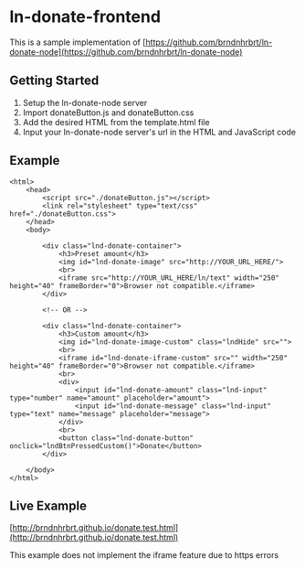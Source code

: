 # ln-donate-frontend

This is a sample implementation of [https://github.com/brndnhrbrt/ln-donate-node](https://github.com/brndnhrbrt/ln-donate-node)

## Getting Started

1. Setup the ln-donate-node server
2. Import donateButton.js and donateButton.css
3. Add the desired HTML from the template.html file
4. Input your ln-donate-node server's url in the HTML and JavaScript code


## Example

```
<html>
    <head>
        <script src="./donateButton.js"></script>
        <link rel="stylesheet" type="text/css" href="./donateButton.css">
    </head>
    <body>
        
        <div class="lnd-donate-container">
            <h3>Preset amount</h3>
            <img id="lnd-donate-image" src="http://YOUR_URL_HERE/">
            <br>
            <iframe src="http://YOUR_URL_HERE/ln/text" width="250" height="40" frameBorder="0">Browser not compatible.</iframe>
        </div>

        <!-- OR -->
        
        <div class="lnd-donate-container">
            <h3>Custom amount</h3>
            <img id="lnd-donate-image-custom" class="lndHide" src="">
            <br>
            <iframe id="lnd-donate-iframe-custom" src="" width="250" height="40" frameBorder="0">Browser not compatible.</iframe>
            <br>
            <div>
                <input id="lnd-donate-amount" class="lnd-input" type="number" name="amount" placeholder="amount">
                <input id="lnd-donate-message" class="lnd-input" type="text" name="message" placeholder="message">
            </div>
            <br>
            <button class="lnd-donate-button" onclick="lndBtnPressedCustom()">Donate</button>
        </div>

    </body>
</html>
```

## Live Example

[http://brndnhrbrt.github.io/donate.test.html](http://brndnhrbrt.github.io/donate.test.html)

This example does not implement the iframe feature due to https errors


